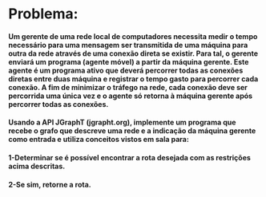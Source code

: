 # Problema:
#### Um gerente de uma rede local de computadores necessita medir o tempo necessário para uma mensagem ser transmitida de uma máquina para outra da rede através de uma conexão direta se existir. Para tal, o gerente enviará um programa (agente móvel) a partir da máquina gerente. Este agente é um programa ativo que deverá percorrer todas as conexões diretas entre duas máquina e registrar o tempo gasto para percorrer cada conexão. A fim de minimizar o tráfego na rede, cada conexão deve ser percorrida uma única vez e o agente só retorna à máquina gerente após percorrer todas as conexões.

#### Usando a API JGraphT (jgrapht.org), implemente um programa que recebe o grafo que descreve uma rede e a indicação da máquina gerente como entrada e utiliza conceitos vistos em sala para:
#### 1-Determinar se é possível encontrar a rota desejada com as restrições acima descritas.
#### 2-Se sim, retorne a rota.



